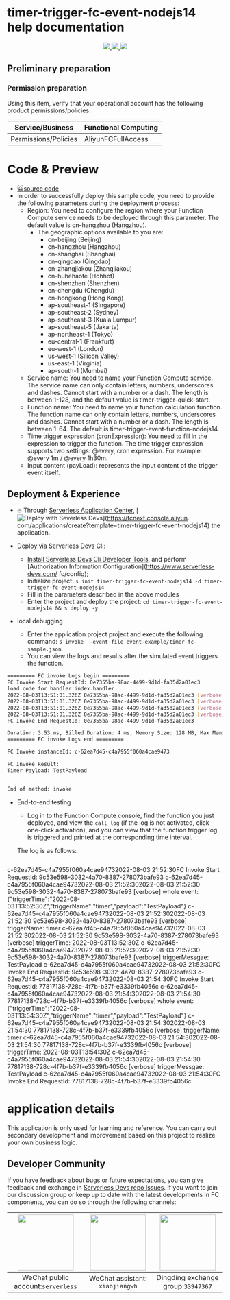 # timer-trigger-fc-event-nodejs14 help documentation

<p align="center" class="flex justify-center">
    <a href="https://www.serverless-devs.com" class="ml-1">
    <img src="http://editor.devsapp.cn/icon?package=timer-trigger-fc-event-nodejs14&type=packageType">
  </a>
  <a href="http://www.devsapp.cn/details.html?name=timer-trigger-fc-event-nodejs14" class="ml-1">
    <img src="http://editor.devsapp.cn/icon?package=timer-trigger-fc-event-nodejs14&type=packageVersion">
  </a>
  <a href="http://www.devsapp.cn/details.html?name=timer-trigger-fc-event-nodejs14" class="ml-1">
    <img src="http://editor.devsapp.cn/icon?package=timer-trigger-fc-event-nodejs14&type=packageDownload">
  </a>
</p>



## Preliminary preparation

### Permission preparation

Using this item, verify that your operational account has the following product permissions/policies:


| Service/Business     | Functional Computing |
| -------------------- | -------------------- |
| Permissions/Policies | AliyunFCFullAccess   |

# Code & Preview

- [ :smiley_cat:source code](https://github.com/devsapp/)
- In order to successfully deploy this sample code, you need to provide the following parameters during the deployment process:
  - Region: You need to configure the region where your Function Compute service needs to be deployed through this parameter. The default value is cn-hangzhou (Hangzhou).
    - The geographic options available to you are:
      - cn-beijing (Beijing)
      - cn-hangzhou (Hangzhou)
      - cn-shanghai (Shanghai)
      - cn-qingdao (Qingdao)
      - cn-zhangjiakou (Zhangjiakou)
      - cn-huhehaote (Hohhot)
      - cn-shenzhen (Shenzhen)
      - cn-chengdu (Chengdu)
      - cn-hongkong (Hong Kong)
      - ap-southeast-1 (Singapore)
      - ap-southeast-2 (Sydney)
      - ap-southeast-3 (Kuala Lumpur)
      - ap-southeast-5 (Jakarta)
      - ap-northeast-1 (Tokyo)
      - eu-central-1 (Frankfurt)
      - eu-west-1 (London)
      - us-west-1 (Silicon Valley)
      - us-east-1 (Virginia)
      - ap-south-1 (Mumbai)
  - Service name: You need to name your Function Compute service. The service name can only contain letters, numbers, underscores and dashes. Cannot start with a number or a dash. The length is between 1-128, and the default value is timer-trigger-quick-start.
  - Function name: You need to name your function calculation function. The function name can only contain letters, numbers, underscores and dashes. Cannot start with a number or a dash. The length is between 1-64. The default is timer-trigger-event-function-nodejs14.
  - Time trigger expression (cronExpression): You need to fill in the expression to trigger the function. The time trigger expression supports two settings: @every, cron expression. For example: @every 1m / @every 1h30m.
  - Input content (payLoad): represents the input content of the trigger event itself.

</codepre>

<deploy>

## Deployment & Experience

<appcenter>

- :fire: Through [Serverless Application Center](https://fcnext.console.aliyun.com/applications/create?template=timer-trigger-fc-event-nodejs14),
   [![Deploy with Severless Devs](https://img.alicdn.com/imgextra/i1/O1CN01w5RFbX1v45s8TIXPz_!!6000000006118-55-tps-95-28.svg)](https://fcnext.console.aliyun. com/applications/create?template=timer-trigger-fc-event-nodejs14) the application.

</appcenter>

- Deploy via [Serverless Devs Cli](https://www.serverless-devs.com/serverless-devs/install):

  - [Install Serverless Devs Cli Developer Tools](https://www.serverless-devs.com/serverless-devs/install), and perform [Authorization Information Configuration](https://www.serverless-devs.com/ fc/config);
  - Initialize project: `s init timer-trigger-fc-event-nodejs14 -d timer-trigger-fc-event-nodejs14`
  - Fill in the parameters described in the above modules
  - Enter the project and deploy the project: `cd timer-trigger-fc-event-nodejs14 && s deploy -y`
- local debugging
  - Enter the application project project and execute the following command: `s invoke --event-file event-example/timer-fc-sample.json`.
  - You can view the logs and results after the simulated event triggers the function.

```bash
========= FC invoke Logs begin =========
FC Invoke Start RequestId: 0e7355ba-98ac-4499-9d1d-fa35d2a01ec3
load code for handler:index.handler
2022-08-03T13:51:01.326Z 0e7355ba-98ac-4499-9d1d-fa35d2a01ec3 [verbose] whole event: { "triggerTime": "2022-07-29T10:02:58Z", "triggerName": "TestTimer", "payload": "TestPayload"}
2022-08-03T13:51:01.326Z 0e7355ba-98ac-4499-9d1d-fa35d2a01ec3 [verbose] triggerName: TestTimer
2022-08-03T13:51:01.326Z 0e7355ba-98ac-4499-9d1d-fa35d2a01ec3 [verbose] triggerTime: 2022-07-29T10:02:58Z
2022-08-03T13:51:01.326Z 0e7355ba-98ac-4499-9d1d-fa35d2a01ec3 [verbose] triggerMessgae: TestPayload
FC Invoke End RequestId: 0e7355ba-98ac-4499-9d1d-fa35d2a01ec3

Duration: 3.53 ms, Billed Duration: 4 ms, Memory Size: 128 MB, Max Memory Used: 48.85 MB
========= FC invoke Logs end =========

FC Invoke instanceId: c-62ea7d45-c4a7955f060a4cae9473

FC Invoke Result:
Timer Payload: TestPayload


End of method: invoke
````



- End-to-end testing

  - Log in to the Function Compute console, find the function you just deployed, and view the `call log` (if the log is not activated, click one-click activation), and you can view that the function trigger log is triggered and printed at the corresponding time interval.

  The log is as follows:

   ```bash
c-62ea7d45-c4a7955f060a4cae94732022-08-03 21:52:30FC Invoke Start RequestId: 9c53e598-3032-4a70-8387-278073bafe93
c-62ea7d45-c4a7955f060a4cae94732022-08-03 21:52:302022-08-03 21:52:30 9c53e598-3032-4a70-8387-278073bafe93 [verbose] whole event: {"triggerTime":"2022-08-03T13:52:30Z","triggerName":"timer","payload":"TestPayload"}
c-62ea7d45-c4a7955f060a4cae94732022-08-03 21:52:302022-08-03 21:52:30 9c53e598-3032-4a70-8387-278073bafe93 [verbose] triggerName:  timer
c-62ea7d45-c4a7955f060a4cae94732022-08-03 21:52:302022-08-03 21:52:30 9c53e598-3032-4a70-8387-278073bafe93 [verbose] triggerTime:  2022-08-03T13:52:30Z
c-62ea7d45-c4a7955f060a4cae94732022-08-03 21:52:302022-08-03 21:52:30 9c53e598-3032-4a70-8387-278073bafe93 [verbose] triggerMessgae:  TestPayload
c-62ea7d45-c4a7955f060a4cae94732022-08-03 21:52:30FC Invoke End RequestId: 9c53e598-3032-4a70-8387-278073bafe93
c-62ea7d45-c4a7955f060a4cae94732022-08-03 21:54:30FC Invoke Start RequestId: 77817138-728c-4f7b-b37f-e3339fb4056c
c-62ea7d45-c4a7955f060a4cae94732022-08-03 21:54:302022-08-03 21:54:30 77817138-728c-4f7b-b37f-e3339fb4056c [verbose] whole event: {"triggerTime":"2022-08-03T13:54:30Z","triggerName":"timer","payload":"TestPayload"}
c-62ea7d45-c4a7955f060a4cae94732022-08-03 21:54:302022-08-03 21:54:30 77817138-728c-4f7b-b37f-e3339fb4056c [verbose] triggerName:  timer
c-62ea7d45-c4a7955f060a4cae94732022-08-03 21:54:302022-08-03 21:54:30 77817138-728c-4f7b-b37f-e3339fb4056c [verbose] triggerTime:  2022-08-03T13:54:30Z
c-62ea7d45-c4a7955f060a4cae94732022-08-03 21:54:302022-08-03 21:54:30 77817138-728c-4f7b-b37f-e3339fb4056c [verbose] triggerMessgae:  TestPayload
c-62ea7d45-c4a7955f060a4cae94732022-08-03 21:54:30FC Invoke End RequestId: 77817138-728c-4f7b-b37f-e3339fb4056c

</deploy>

<appdetail id="flushContent">

# application details



This application is only used for learning and reference. You can carry out secondary development and improvement based on this project to realize your own business logic.



</appdetail>

<devgroup>

## Developer Community

If you have feedback about bugs or future expectations, you can give feedback and exchange in [Serverless Devs repo Issues](https://github.com/serverless-devs/serverless-devs/issues). If you want to join our discussion group or keep up to date with the latest developments in FC components, you can do so through the following channels:

<p align="center">




| <img src="https://serverless-article-picture.oss-cn-hangzhou.aliyuncs.com/1635407298906_20211028074819117230.png" width="130px" > | <img src="https://serverless-article-picture.oss-cn-hangzhou.aliyuncs.com/1635407044136_20211028074404326599.png" width="130px" > | <img src="https://serverless-article-picture.oss-cn-hangzhou.aliyuncs.com/1635407252200_20211028074732517533.png" width="130px" > |
| ------------------------------------------------------------ | ------------------------------------------------------------ | ------------------------------------------------------------ |
| <center>WeChat public account:`serverless`</center>          | <center>WeChat assistant: `xiaojiangwh`</center>             | <center>Dingding exchange group:`33947367`</center>          |

</p>

</devgroup>

